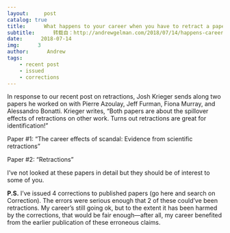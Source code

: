 ```yaml
---
layout:     post
catalog: true
title:      What happens to your career when you have to retract a paper?
subtitle:      转载自：http://andrewgelman.com/2018/07/14/happens-career-retract-paper/
date:      2018-07-14
img:      3
author:      Andrew
tags:
    - recent post
    - issued
    - corrections
---
```





In response to our recent post on retractions, Josh Krieger sends along two papers he worked on with Pierre Azoulay, Jeff Furman, Fiona Murray, and Alessandro Bonatti. Krieger writes, “Both papers are about the spillover effects of retractions on other work. Turns out retractions are great for identification!”

Paper #1: “The career effects of scandal: Evidence from scientific retractions”

Paper #2: “Retractions”

I’ve not looked at these papers in detail but they should be of interest to some of you.

**P.S.** I’ve issued 4 corrections to published papers (go here and search on Correction). The errors were serious enough that 2 of these could’ve been retractions. My career’s still going ok, but to the extent it has been harmed by the corrections, that would be fair enough—after all, my career benefited from the earlier publication of these erroneous claims. 



